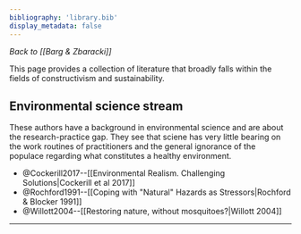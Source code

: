```yaml
---
bibliography: 'library.bib'
display_metadata: false
---
```


_Back to [[Barg & Zbaracki]]_

This page provides a collection of literature that broadly falls within the fields of constructivism and sustainability.

## Environmental science stream

These authors have a background in environmental science and are about the research-practice gap. They see that sciene has very little bearing on the work routines of practitioners and the general ignorance of the populace regarding what constitutes a healthy environment.

* @Cockerill2017--[[Environmental Realism. Challenging Solutions|Cockerill et al 2017]]
* @Rochford1991--[[Coping with "Natural" Hazards as Stressors|Rochford & Blocker 1991]]
* @Willott2004--[[Restoring nature, without mosquitoes?|Willott 2004]]

---